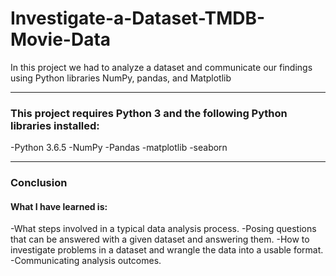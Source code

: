 # Investigate-a-Dataset-TMDB-Movie-Data
In this project we had to analyze a dataset and communicate our findings using Python libraries NumPy, pandas, and Matplotlib
****

### This project requires Python 3 and the following Python libraries installed:

-Python 3.6.5
-NumPy
-Pandas
-matplotlib
-seaborn
****

### Conclusion
#### What I have learned is:
-What steps involved in a typical data analysis process.
-Posing questions that can be answered with a given dataset and  answering them.
-How to investigate problems in a dataset and wrangle the data into a usable format.
-Communicating analysis outcomes.

